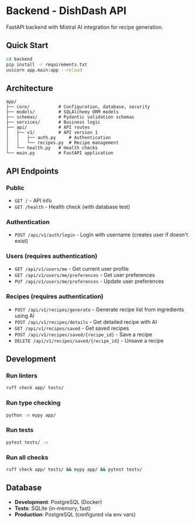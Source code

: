 # Backend - DishDash API

FastAPI backend with Mistral AI integration for recipe generation.

## Quick Start

```bash
cd backend
pip install -r requirements.txt
uvicorn app.main:app --reload
```

## Architecture

```
app/
├── core/           # Configuration, database, security
├── models/         # SQLAlchemy ORM models
├── schemas/        # Pydantic validation schemas
├── services/       # Business logic
├── api/            # API routes
│   ├── v1/         # API version 1
│   │   ├── auth.py     # Authentication
│   │   └── recipes.py  # Recipe management
│   └── health.py   # Health checks
└── main.py         # FastAPI application
```

## API Endpoints

### Public
- `GET /` - API info
- `GET /health` - Health check (with database test)

### Authentication
- `POST /api/v1/auth/login` - Login with username (creates user if doesn't exist)

### Users (requires authentication)
- `GET /api/v1/users/me` - Get current user profile
- `GET /api/v1/users/me/preferences` - Get user preferences
- `PUT /api/v1/users/me/preferences` - Update user preferences

### Recipes (requires authentication)
- `POST /api/v1/recipes/generate` - Generate recipe list from ingredients using AI
- `POST /api/v1/recipes/details` - Get detailed recipe with AI
- `GET /api/v1/recipes/saved` - Get saved recipes
- `POST /api/v1/recipes/saved/{recipe_id}` - Save a recipe
- `DELETE /api/v1/recipes/saved/{recipe_id}` - Unsave a recipe

## Development

### Run linters
```bash
ruff check app/ tests/
```

### Run type checking
```bash
python -m mypy app/
```

### Run tests
```bash
pytest tests/ -v
```

### Run all checks
```bash
ruff check app/ tests/ && mypy app/ && pytest tests/
```

## Database

- **Development**: PostgreSQL (Docker)
- **Tests**: SQLite (in-memory, fast)
- **Production**: PostgreSQL (configured via env vars)
